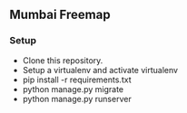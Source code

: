 ## Mumbai Freemap

### Setup

 - Clone this repository.
 - Setup a virtualenv and activate virtualenv
 - pip install -r requirements.txt
 - python manage.py migrate
 - python manage.py runserver
